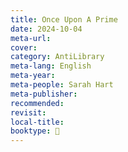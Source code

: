 ```yaml
---
title: Once Upon A Prime
date: 2024-10-04
meta-url: 
cover: 
category: AntiLibrary
meta-lang: English
meta-year: 
meta-people: Sarah Hart
meta-publisher: 
recommended: 
revisit: 
local-title: 
booktype: 📖
---
```

